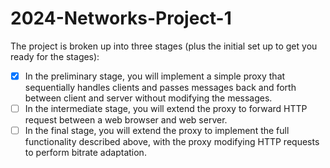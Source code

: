 # 2024-Networks-Project-1

The project is broken up into three stages (plus the initial set up to get you ready for the stages):
- [X] In the preliminary stage, you will implement a simple proxy that sequentially handles clients and passes messages back and forth between client and server without modifying the messages.
- [ ] In the intermediate stage,  you will extend the proxy to forward HTTP request between a web browser and web server.
- [ ] In the final stage, you will extend the proxy to implement the full functionality described above, with the proxy modifying HTTP requests to perform bitrate adaptation.  

